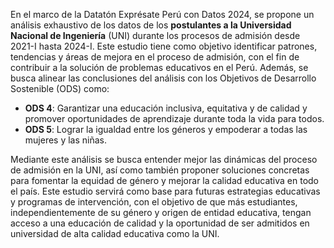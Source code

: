 En el marco de la Datatón Exprésate Perú con Datos 2024, se propone un análisis exhaustivo de los datos de los **postulantes a la Universidad Nacional de Ingeniería** (UNI) durante los procesos de admisión desde 2021-I hasta 2024-I. Este estudio tiene como objetivo identificar patrones, tendencias y áreas de mejora en el proceso de admisión, con el fin de contribuir a la solución de problemas educativos en el Perú. Además, se busca alinear las conclusiones del análisis con los Objetivos de Desarrollo Sostenible (ODS) como:

*   **ODS 4**: Garantizar una educación inclusiva, equitativa y de calidad y promover oportunidades de aprendizaje durante toda la vida para todos.
*   **ODS 5**: Lograr la igualdad entre los géneros y empoderar a todas las mujeres y las niñas.

Mediante este análisis se busca entender mejor las dinámicas del proceso de admisión en la UNI, así como también proponer soluciones concretas para fomentar la equidad de género y mejorar la calidad educativa en todo el país. Este estudio servirá como base para futuras estrategias educativas y programas de intervención, con el objetivo de que más estudiantes, independientemente de su género y origen de entidad educativa, tengan acceso a una educación de calidad y la oportunidad de ser admitidos en universidad de alta calidad educativa como la UNI.
